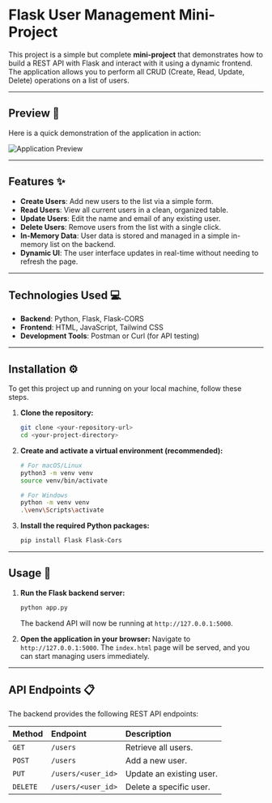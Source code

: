 # Flask User Management Mini-Project

This project is a simple but complete **mini-project** that demonstrates how to build a REST API with Flask and interact with it using a dynamic frontend. The application allows you to perform all CRUD (Create, Read, Update, Delete) operations on a list of users.

---

## Preview 🎥

Here is a quick demonstration of the application in action:

![Application Preview](assets/videos/crud.gif)

---

## Features ✨

* **Create Users**: Add new users to the list via a simple form.
* **Read Users**: View all current users in a clean, organized table.
* **Update Users**: Edit the name and email of any existing user.
* **Delete Users**: Remove users from the list with a single click.
* **In-Memory Data**: User data is stored and managed in a simple in-memory list on the backend.
* **Dynamic UI**: The user interface updates in real-time without needing to refresh the page.

---

## Technologies Used 💻

* **Backend**: Python, Flask, Flask-CORS
* **Frontend**: HTML, JavaScript, Tailwind CSS
* **Development Tools**: Postman or Curl (for API testing)

---

## Installation ⚙️

To get this project up and running on your local machine, follow these steps.

1.  **Clone the repository:**
    ```bash
    git clone <your-repository-url>
    cd <your-project-directory>
    ```

2.  **Create and activate a virtual environment (recommended):**
    ```bash
    # For macOS/Linux
    python3 -m venv venv
    source venv/bin/activate

    # For Windows
    python -m venv venv
    .\venv\Scripts\activate
    ```

3.  **Install the required Python packages:**
    ```bash
    pip install Flask Flask-Cors
    ```

---

## Usage 🚀

1.  **Run the Flask backend server:**
    ```bash
    python app.py
    ```
    The backend API will now be running at `http://127.0.0.1:5000`.

2.  **Open the application in your browser:**
    Navigate to `http://127.0.0.1:5000`. The `index.html` page will be served, and you can start managing users immediately.

---

## API Endpoints 📋

The backend provides the following REST API endpoints:

| Method   | Endpoint          | Description                  |
| :------- | :---------------- | :--------------------------- |
| `GET`    | `/users`          | Retrieve all users.          |
| `POST`   | `/users`          | Add a new user.              |
| `PUT`    | `/users/<user_id>` | Update an existing user.     |
| `DELETE` | `/users/<user_id>` | Delete a specific user.      |